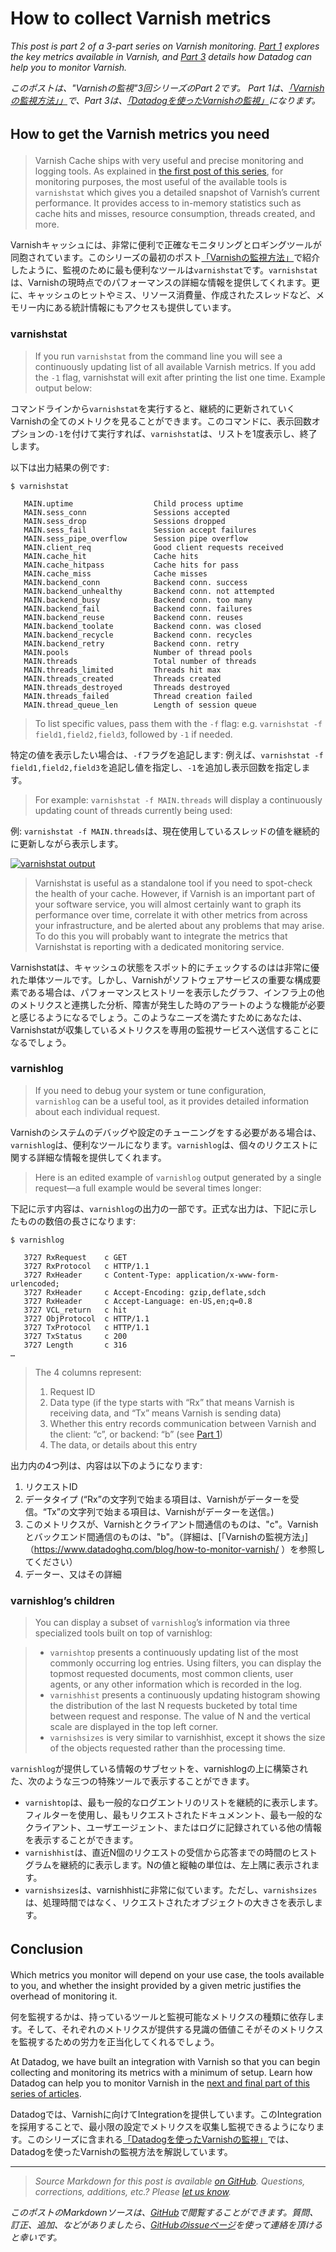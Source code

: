 # How to collect Varnish metrics

*This post is part 2 of a 3-part series on Varnish monitoring. [Part 1](https://www.datadoghq.com/blog/how-to-monitor-varnish/) explores the key metrics available in Varnish, and [Part 3](https://www.datadoghq.com/blog/monitor-varnish-using-datadog/) details how Datadog can help you to monitor Varnish.*

*このポストは、"Varnishの監視"3回シリーズのPart 2です。 Part 1は、[「Varnishの監視方法」」](https://www.datadoghq.com/blog/how-to-monitor-varnish/)で、Part 3は、[「Datadogを使ったVarnishの監視」](https://www.datadoghq.com/blog/monitor-varnish-using-datadog/)になります。*

## <span style="line-height: 1.5;">How to get the Varnish metrics you need</span>

> Varnish Cache ships with very useful and precise monitoring and logging tools. As explained in [the first post of this series](https://www.datadoghq.com/blog/how-to-monitor-varnish/), for monitoring purposes, the most useful of the available tools is `varnishstat` which gives you a detailed snapshot of Varnish’s current performance. It provides access to in-memory statistics such as cache hits and misses, resource consumption, threads created, and more.

Varnishキャッシュには、非常に便利で正確なモニタリングとロギングツールが同胞されています。このシリーズの最初のポスト[「Varnishの監視方法」](https://www.datadoghq.com/blog/how-to-monitor-varnish/)で紹介したように、監視のために最も便利なツールは`varnishstat`です。`varnishstat`は、Varnishの現時点でのパフォーマンスの詳細な情報を提供してくれます。更に、キャッシュのヒットやミス、リソース消費量、作成されたスレッドなど、メモリー内にある統計情報にもアクセスも提供しています。

### varnishstat

> If you run `varnishstat` from the command line you will see a continuously updating list of all available Varnish metrics. If you add the `-1` flag, varnishstat will exit after printing the list one time. Example output below:

コマンドラインから`varnishstat`を実行すると、継続的に更新されていくVarnishの全てのメトリクを見ることができます。このコマンドに、表示回数オプションの`-1`を付けて実行すれば、`varnishstat`は、リストを1度表示し、終了します。

以下は出力結果の例です:

```
$ varnishstat

   MAIN.uptime                  Child process uptime
   MAIN.sess_conn               Sessions accepted
   MAIN.sess_drop               Sessions dropped
   MAIN.sess_fail               Session accept failures
   MAIN.sess_pipe_overflow      Session pipe overflow
   MAIN.client_req              Good client requests received
   MAIN.cache_hit               Cache hits
   MAIN.cache_hitpass           Cache hits for pass
   MAIN.cache_miss              Cache misses
   MAIN.backend_conn            Backend conn. success
   MAIN.backend_unhealthy       Backend conn. not attempted
   MAIN.backend_busy            Backend conn. too many
   MAIN.backend_fail            Backend conn. failures
   MAIN.backend_reuse           Backend conn. reuses
   MAIN.backend_toolate         Backend conn. was closed
   MAIN.backend_recycle         Backend conn. recycles
   MAIN.backend_retry           Backend conn. retry
   MAIN.pools                   Number of thread pools
   MAIN.threads                 Total number of threads
   MAIN.threads_limited         Threads hit max
   MAIN.threads_created         Threads created
   MAIN.threads_destroyed       Threads destroyed
   MAIN.threads_failed          Thread creation failed
   MAIN.thread_queue_len        Length of session queue
```

> To list specific values, pass them with the `-f` flag: e.g. `varnishstat -f field1,field2,field3`, followed by `-1` if needed.

特定の値を表示したい場合は、`-f`フラグを追記します: 例えば、`varnishstat -f field1,field2,field3`を追記し値を指定し、`-1`を追加し表示回数を指定します。

> For example: `varnishstat -f MAIN.threads` will display a continuously updating count of threads currently being used:

例: `varnishstat -f MAIN.threads`は、現在使用しているスレッドの値を継続的に更新しながら表示します。

 [![varnishstat output](https://d33tyra1llx9zy.cloudfront.net/blog/images/2015-07-varnish/2-01.png)](https://d33tyra1llx9zy.cloudfront.net/blog/images/2015-07-varnish/2-01.png)

> Varnishstat is useful as a standalone tool if you need to spot-check the health of your cache. However, if Varnish is an important part of your software service, you will almost certainly want to graph its performance over time, correlate it with other metrics from across your infrastructure, and be alerted about any problems that may arise. To do this you will probably want to integrate the metrics that Varnishstat is reporting with a dedicated monitoring service.

Varnishstatは、キャッシュの状態をスポット的にチェックするのはは非常に優れた単体ツールです。しかし、Varnishがソフトウェアサービスの重要な構成要素である場合は、パフォーマンスヒストリーを表示したグラフ、インフラ上の他のメトリクスと連携した分析、障害が発生した時のアラートのような機能が必要と感じるようになるでしょう。このようなニーズを満たすためにあなたは、Varnishstatが収集しているメトリクスを専用の監視サービスへ送信することになるでしょう。

### varnishlog

> If you need to debug your system or tune configuration, `varnishlog` can be a useful tool, as it provides detailed information about each individual request.

Varnishのシステムのデバッグや設定のチューニングをする必要がある場合は、`varnishlog`は、便利なツールになります。`varnishlog`は、個々のリクエストに関する詳細な情報を提供してくれます。

> Here is an edited example of `varnishlog` output generated by a single request—a full example would be several times longer:

下記に示す内容は、`varnishlog`の出力の一部です。正式な出力は、下記に示したものの数倍の長さになります:

```
$ varnishlog

   3727 RxRequest    c GET
   3727 RxProtocol   c HTTP/1.1
   3727 RxHeader     c Content-Type: application/x-www-form-urlencoded;
   3727 RxHeader     c Accept-Encoding: gzip,deflate,sdch
   3727 RxHeader     c Accept-Language: en-US,en;q=0.8
   3727 VCL_return   c hit
   3727 ObjProtocol  c HTTP/1.1
   3727 TxProtocol   c HTTP/1.1
   3727 TxStatus     c 200
   3727 Length       c 316
…
```

> The 4 columns represent:
> 1.  Request ID
> 2.  Data type (if the type starts with “Rx” that means Varnish is receiving data, and “Tx” means Varnish is sending data)
> 3.  Whether this entry records communication between Varnish and the client: “c”, or backend: “b” (see [Part 1](https://www.datadoghq.com/blog/how-to-monitor-varnish/))
> 4.  The data, or details about this entry

出力内の4つ列は、内容は以下のようになります:

1. リクエストID
2. データタイプ (“Rx”の文字列で始まる項目は、Varnishがデーターを受信。“Tx”の文字列で始まる項目は、Varnishがデーターを送信。)
3. このメトリクスが、Varnishとクライアント間通信のものは、"c"。Varnishとバックエンド間通信のものは、"b"。（詳細は、[「Varnishの監視方法」]（https://www.datadoghq.com/blog/how-to-monitor-varnish/ ）を参照してください）
4. データー、又はその詳細

### varnishlog’s children

> You can display a subset of `varnishlog`’s information via three specialized tools built on top of varnishlog:

> - `varnishtop` presents a continuously updating list of the most commonly occurring log entries. Using filters, you can display the topmost requested documents, most common clients, user agents, or any other information which is recorded in the log.
> - `varnishhist` presents a continuously updating histogram showing the distribution of the last N requests bucketed by total time between request and response. The value of N and the vertical scale are displayed in the top left corner.
> - `varnishsizes` is very similar to varnishhist, except it shows the size of the objects requested rather than the processing time.

`varnishlog`が提供している情報のサブセットを、varnishlogの上に構築された、次のような三つの特殊ツールで表示することができます。

- `varnishtop`は、最も一般的なログエントリのリストを継続的に表示します。フィルターを使用し、最もリクエストされたドキュメンント、最も一般的なクライアント、ユーザエージェント、またはログに記録されている他の情報を表示することができます。
- `varnishhist`は、直近N個のリクエストの受信から応答までの時間のヒストグラムを継続的に表示します。Nの値と縦軸の単位は、左上隅に表示されます。
- `varnishsizes`は、varnishhistに非常に似ています。ただし、`varnishsizes`は、処理時間ではなく、リクエストされたオブジェクトの大きさを表示します。

## <span style="line-height: 1.5;">Conclusion</span>

Which metrics you monitor will depend on your use case, the tools available to you, and whether the insight provided by a given metric justifies the overhead of monitoring it.


何を監視するかは、持っているツールと監視可能なメトリクスの種類に依存します。そして、それぞれのメトリクスが提供する見識の価値こそがそのメトリクスを監視するための労力を正当化してくれるでしょう。

At Datadog, we have built an integration with Varnish so that you can begin collecting and monitoring its metrics with a minimum of setup. Learn how Datadog can help you to monitor Varnish in the [next and final part of this series of articles](https://www.datadoghq.com/blog/monitor-varnish-using-datadog/).

Datadogでは、Varnishに向けてIntegrationを提供しています。このIntegrationを採用することで、最小限の設定でメトリクスを収集し監視できるようになります。このシリーズに含まれる[「Datadogを使ったVarnishの監視」](https://www.datadoghq.com/blog/monitor-varnish-using-datadog/)では、Datadogを使ったVarnishの監視方法を解説しています。

------------------------------------------------------------------------

> *Source Markdown for this post is available [on GitHub](https://github.com/DataDog/the-monitor/blob/master/varnish/how_to_collect_varnish_metrics.md). Questions, corrections, additions, etc.? Please [let us know](https://github.com/DataDog/the-monitor/issues).*

*このポストのMarkdownソースは、[GitHub](https://github.com/DataDog/the-monitor/blob/master/varnish/how_to_collect_varnish_metrics.md)で閲覧することができます。質問、訂正、追加、などがありましたら、[GitHubのissueページ](https://github.com/DataDog/the-monitor/issues)を使って連絡を頂けると幸いです。*
